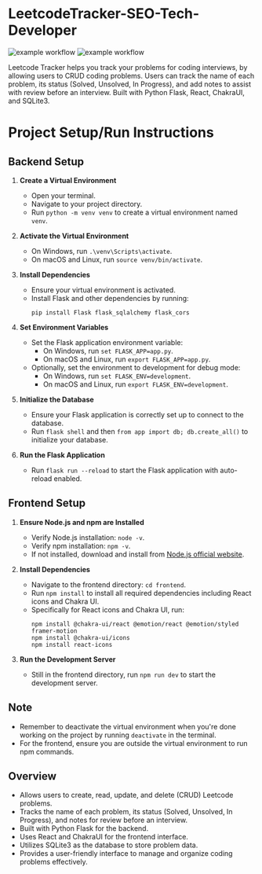 # LeetcodeTracker-SEO-Tech-Developer

![example workflow](https://github.com/ahmadbasyouni10/SEO-Tech-Developer-Project/actions/workflows/check-style.yaml/badge.svg)
![example workflow](https://github.com/ahmadbasyouni10/SEO-Tech-Developer-Project/actions/workflows/test.yaml/badge.svg)

Leetcode Tracker helps you track your problems for coding interviews, by allowing users to CRUD coding problems. Users can track the name of each problem, its status (Solved, Unsolved, In Progress), and add notes to assist with review before an interview. Built with Python Flask, React, ChakraUI, and SQLite3.

# Project Setup/Run Instructions

## Backend Setup

1. **Create a Virtual Environment**
   - Open your terminal.
   - Navigate to your project directory.
   - Run `python -m venv venv` to create a virtual environment named `venv`.

2. **Activate the Virtual Environment**
   - On Windows, run `.\venv\Scripts\activate`.
   - On macOS and Linux, run `source venv/bin/activate`.

3. **Install Dependencies**
   - Ensure your virtual environment is activated.
   - Install Flask and other dependencies by running:
     ```
     pip install Flask flask_sqlalchemy flask_cors
     ```

4. **Set Environment Variables**
   - Set the Flask application environment variable:
     - On Windows, run `set FLASK_APP=app.py`.
     - On macOS and Linux, run `export FLASK_APP=app.py`.
   - Optionally, set the environment to development for debug mode:
     - On Windows, run `set FLASK_ENV=development`.
     - On macOS and Linux, run `export FLASK_ENV=development`.

5. **Initialize the Database**
   - Ensure your Flask application is correctly set up to connect to the database.
   - Run `flask shell` and then `from app import db; db.create_all()` to initialize your database.

6. **Run the Flask Application**
   - Run `flask run --reload` to start the Flask application with auto-reload enabled.

## Frontend Setup

1. **Ensure Node.js and npm are Installed**
   - Verify Node.js installation: `node -v`.
   - Verify npm installation: `npm -v`.
   - If not installed, download and install from [Node.js official website](https://nodejs.org/).

2. **Install Dependencies**
   - Navigate to the frontend directory: `cd frontend`.
   - Run `npm install` to install all required dependencies including React icons and Chakra UI.
   - Specifically for React icons and Chakra UI, run:
     ```
     npm install @chakra-ui/react @emotion/react @emotion/styled framer-motion
     npm install @chakra-ui/icons
     npm install react-icons
     ```

3. **Run the Development Server**
   - Still in the frontend directory, run `npm run dev` to start the development server.

## Note
- Remember to deactivate the virtual environment when you're done working on the project by running `deactivate` in the terminal.
- For the frontend, ensure you are outside the virtual environment to run npm commands.

## Overview
* Allows users to create, read, update, and delete (CRUD) Leetcode problems.
* Tracks the name of each problem, its status (Solved, Unsolved, In Progress), and notes for review before an interview.
* Built with Python Flask for the backend.
* Uses React and ChakraUI for the frontend interface.
* Utilizes SQLite3 as the database to store problem data.
* Provides a user-friendly interface to manage and organize coding problems effectively.

